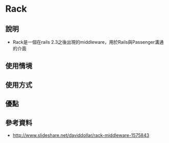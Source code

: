 # Rack

## 說明

* Rack是一個在rails 2.3之後出現的middleware，用於Rails與Passenger溝通的介面

## 使用情境
## 使用方式
## 優點
## 參考資料

* <http://www.slideshare.net/daviddollar/rack-middleware-1575843>